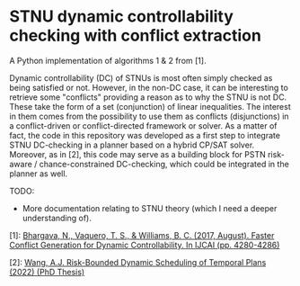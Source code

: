 # STNU dynamic controllability checking with conflict extraction

A Python implementation of algorithms 1 & 2 from [1].

Dynamic controllability (DC) of STNUs is most often simply checked as being satisfied or not.
However, in the non-DC case, it can be interesting to retrieve some "conflicts" providing a reason as to why the STNU is not DC.
These take the form of a set (conjunction) of linear inequalities. The interest in them comes from the possibility to use them
as conflicts (disjunctions) in a conflict-driven or conflict-directed framework or solver. As a matter of fact, the code in this repository was
developed as a first step to integrate STNU DC-checking in a planner based on a hybrid CP/SAT solver. Moreover, as in [2], this
code may serve as a building block for PSTN risk-aware / chance-constrained DC-checking, which could be integrated in the planner as well.

TODO:
- More documentation relating to STNU theory (which I need a deeper understanding of).

[1]: [Bhargava, N., Vaquero, T. S., & Williams, B. C. (2017, August). Faster Conflict Generation for Dynamic Controllability. In IJCAI (pp. 4280-4286)](http://mers-papers.csail.mit.edu/Conference/2017/IJCAI17_Bhargava/RelaxIDC.pdf)

[2]: [Wang, A.J. Risk-Bounded Dynamic Scheduling of Temporal Plans (2022) (PhD Thesis)](https://dspace.mit.edu/handle/1721.1/147542)
